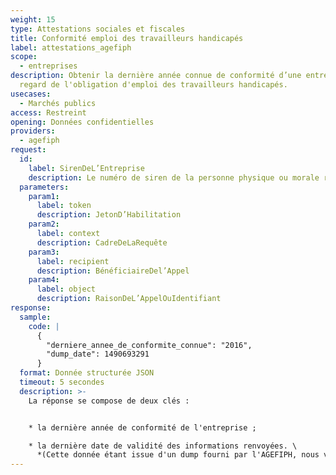 ```yaml
---
weight: 15
type: Attestations sociales et fiscales
title: Conformité emploi des travailleurs handicapés
label: attestations_agefiph
scope:
  - entreprises
description: Obtenir la dernière année connue de conformité d’une entreprise au
  regard de l'obligation d'emploi des travailleurs handicapés.
usecases:
  - Marchés publics
access: Restreint
opening: Données confidentielles
providers:
  - agefiph
request:
  id:
    label: SirenDeL’Entreprise
    description: Le numéro de siren de la personne physique ou morale recherchée
  parameters:
    param1:
      label: token
      description: JetonD’Habilitation
    param2:
      label: context
      description: CadreDeLaRequête
    param3:
      label: recipient
      description: BénéficiaireDel’Appel
    param4:
      label: object
      description: RaisonDeL’AppelOuIdentifiant
response:
  sample:
    code: |
      {
        "derniere_annee_de_conformite_connue": "2016",
        "dump_date": 1490693291
      }
  format: Donnée structurée JSON
  timeout: 5 secondes
  description: >-
    La réponse se compose de deux clés : 


    * la dernière année de conformité de l'entreprise ;

    * la dernière date de validité des informations renvoyées. \
      *(Cette donnée étant issue d'un dump fourni par l'AGEFIPH, nous vous le transmettons)*
---
```

